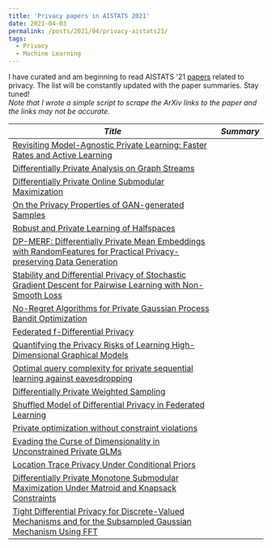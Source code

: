 ```yaml
---
title: 'Privacy papers in AISTATS 2021'
date: 2021-04-03
permalink: /posts/2021/04/privacy-aistats21/
tags:
  - Privacy
  - Machine Learning
---
```


I have curated and am beginning to read AISTATS '21 [papers](http://aistats.org/aistats2021/accepted.html) related to privacy.  The list will be constantly updated with the paper summaries. Stay tuned!  
*Note that I wrote a simple script to scrape the ArXiv links to the paper and the links may not be accurate.*

|*Title*  |*Summary*  |
|---|---|
|[Revisiting Model-Agnostic Private Learning: Faster Rates and Active Learning](https://arxiv.org/abs/2011.03186)||
|[Differentially Private Analysis on Graph Streams](https://arxiv.org/abs/2010.08688)||
|[Differentially Private Online Submodular Maximization](https://arxiv.org/abs/2010.12816)||
|[On the Privacy Properties of GAN-generated Samples](http://proceedings.mlr.press/v130/lin21b/lin21b.pdf)||
|[Robust and Private Learning of Halfspaces](https://arxiv.org/abs/2011.14580)||
|[DP-MERF: Differentially Private Mean Embeddings with RandomFeatures for Practical Privacy-preserving Data Generation](https://arxiv.org/abs/2002.11603)||
|[Stability and Differential Privacy of Stochastic Gradient Descent for Pairwise Learning with Non-Smooth Loss](http://proceedings.mlr.press/v130/yang21c/yang21c.pdf)||
|[No-Regret Algorithms for Private Gaussian Process Bandit Optimization](http://web.mit.edu/dubeya/www/files/dp_gp_20.pdf)||
|[Federated f-Differential Privacy](http://arxiv.org/abs/2102.11158)||
|[Quantifying the Privacy Risks of Learning High-Dimensional Graphical Models](https://arxiv.org/abs/1905.12774)||
|[Optimal query complexity for private sequential learning against eavesdropping](https://arxiv.org/abs/1909.09836)||
|[Differentially Private Weighted Sampling](https://arxiv.org/abs/2010.13048)||
|[Shuffled Model of Differential Privacy in Federated Learning](https://arxiv.org/abs/2008.07180)||
|[Private optimization without constraint violations](https://arxiv.org/abs/2007.01181)||
|[Evading the Curse of Dimensionality in Unconstrained Private GLMs](https://arxiv.org/abs/2006.06783)||
|[Location Trace Privacy Under Conditional Priors](https://arxiv.org/abs/1912.04228)||
|[Differentially Private Monotone Submodular Maximization Under Matroid and Knapsack Constraints](http://proceedings.mlr.press/v130/sadeghi21a/sadeghi21a.pdf)||
|[Tight Differential Privacy for Discrete-Valued Mechanisms and for the Subsampled Gaussian Mechanism Using FFT](https://arxiv.org/abs/2006.07134)||